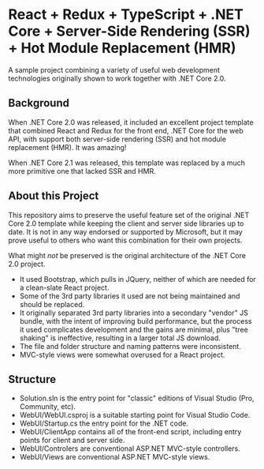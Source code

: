 ﻿# React + Redux + TypeScript + .NET Core + Server-Side Rendering (SSR) + Hot Module Replacement (HMR)

A sample project combining a variety of useful web development technologies originally shown to work together with .NET Core 2.0.

## Background

When .NET Core 2.0 was released, it included an excellent project template that combined React and Redux for the front end, .NET Core for the web API, with support both server-side rendering (SSR) and hot module replacement (HMR).
It was amazing!

When .NET Core 2.1 was released, this template was replaced by a much more primitive one that lacked SSR and HMR.

## About this Project

This repository aims to preserve the useful feature set of the original .NET Core 2.0 template while keeping the client and server side libraries up to date.
It is not in any way endorsed or supported by Microsoft, but it may prove useful to others who want this combination for their own projects.

What might _not_ be preserved is the original architecture of the .NET Core 2.0 project.
- It used Bootstrap, which pulls in JQuery, neither of which are needed for a clean-slate React project.
- Some of the 3rd party libraries it used are not being maintained and should be replaced.
- It originally separated 3rd party libraries into a secondary "vendor" JS bundle, with the intent of improving build performance, but the process it used complicates development and the gains are minimal, plus "tree shaking" is ineffective, resulting in a larger total JS download.
- The file and folder structure and naming patterns were inconsistent.
- MVC-style views were somewhat overused for a React project.

## Structure

- Solution.sln is the entry point for "classic" editions of Visual Studio (Pro, Community, etc).
- WebUI/WebUI.csproj is a suitable starting point for Visual Studio Code.
- WebUI/Startup.cs the entry point for the .NET code.
- WebUI/ClientApp contains all of the front-end script, including entry points for client and server side.
- WebUI/Controlers are conventional ASP.NET MVC-style controllers.
- WebUI/Views are conventional ASP.NET MVC-style views.